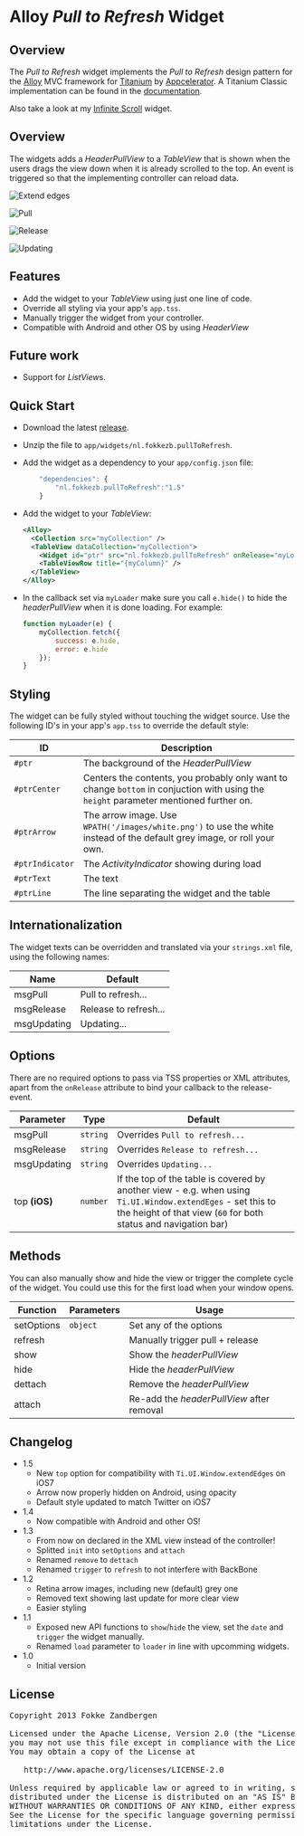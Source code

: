 # Alloy *Pull to Refresh* Widget

## Overview
The *Pull to Refresh* widget implements the *Pull to Refresh* design pattern for the [Alloy](http://docs.appcelerator.com/titanium/latest/#!/guide/Alloy_Quick_Start) MVC framework for [Titanium](http://www.appcelerator.com/platform) by [Appcelerator](http://www.appcelerator.com). A Titanium Classic implementation can be found in the [documentation](http://docs.appcelerator.com/titanium/latest/#!/guide/TableView_Refresh_with_headerPullView).

Also take a look at my [Infinite Scroll](https://github.com/FokkeZB/nl.fokkezb.infiniteScroll) widget.

## Overview
The widgets adds a *HeaderPullView* to a *TableView* that is shown when the users drags the view down when it is already scrolled to the top. An event is triggered so that the implementing controller can reload data.

![Extend edges](https://raw.github.com/FokkeZB/nl.fokkezb.pullToRefresh/master/docs/extend.png)

![Pull](https://raw.github.com/FokkeZB/nl.fokkezb.pullToRefresh/master/docs/pull.png)

![Release](https://raw.github.com/FokkeZB/nl.fokkezb.pullToRefresh/master/docs/release.png)

![Updating](https://raw.github.com/FokkeZB/nl.fokkezb.pullToRefresh/master/docs/updating.png)

## Features
* Add the widget to your *TableView* using just one line of code.
* Override all styling via your app's `app.tss`.
* Manually trigger the widget from your controller.
* Compatible with Android and other OS by using *HeaderView*

## Future work
* Support for *ListView*s.

## Quick Start
* Download the latest [release](https://github.com/FokkeZB/nl.fokkezb.pullToRefresh/releases).
* Unzip the file to `app/widgets/nl.fokkezb.pullToRefresh`.
* Add the widget as a dependency to your `app/config.json` file:
	
	```javascript
		"dependencies": {
			"nl.fokkezb.pullToRefresh":"1.5"
		}
	```

* Add the widget to your *TableView*:

	```xml
	<Alloy>
	  <Collection src="myCollection" />
	  <TableView dataCollection="myCollection">
	    <Widget id="ptr" src="nl.fokkezb.pullToRefresh" onRelease="myLoader" />
	    <TableViewRow title="{myColumn}" />
	  </TableView>
	</Alloy>
	```
	
* In the callback set via `myLoader` make sure you call `e.hide()` to hide the *headerPullView* when it is done loading. For example: 

	```javascript
	function myLoader(e) {
		myCollection.fetch({			
			success: e.hide,
			error: e.hide
		});
	}
	```

## Styling
The widget can be fully styled without touching the widget source. Use the following ID's in your app's `app.tss` to override the default style:

| ID | Description |
| --------- | ------- |
| `#ptr` | The background of the *HeaderPullView* |
| `#ptrCenter` | Centers the contents, you probably only want to change `bottom` in conjuction with using the `height` parameter mentioned further on. |
| `#ptrArrow` | The arrow image. Use `WPATH('/images/white.png')` to use the white instead of the default grey image, or roll your own. |
| `#ptrIndicator` | The *ActivityIndicator* showing during load |
| `#ptrText` | The text |
| `#ptrLine` | The line separating the widget and the table |

## Internationalization
The widget texts can be overridden and translated via your `strings.xml` file, using the following names:

| Name        | Default |
| ----------- | ------- |
| msgPull     | Pull to refresh... |
| msgRelease  | Release to refresh... |
| msgUpdating | Updating... |

## Options
There are no required options to pass via TSS properties or XML attributes, apart from the `onRelease` attribute to bind your callback to the release-event.

| Parameter | Type | Default |
| --------- | ---- | ----------- |
| msgPull | `string` | Overrides `Pull to refresh...` |
| msgRelease | `string`  | Overrides `Release to refresh...` |
| msgUpdating | `string` | Overrides `Updating...` |
| top **(iOS)**| `number` | If the top of the table is covered by another view - e.g. when using `Ti.UI.Window.extendEges` - set this to the height of that view (`60` for both status and navigation bar) |

## Methods
You can also manually show and hide the view or trigger the complete cycle of the widget. You could use this for the first load when your window opens.

| Function   | Parameters | Usage |
| ---------- | ---------- | ----- |
| setOptions | `object`   | Set any of the options |
| refresh    |            | Manually trigger pull + release |
| show       |            | Show the *headerPullView* |
| hide       |            | Hide the *headerPullView* |
| dettach    |            | Remove the *headerPullView* |
| attach     |            | Re-add the *headerPullView* after removal |

## Changelog
* 1.5
  * New `top` option for compatibility with `Ti.UI.Window.extendEdges` on iOS7
  * Arrow now properly hidden on Android, using opacity
  * Default style updated to match Twitter on iOS7
* 1.4
  * Now compatible with Android and other OS!
* 1.3
  * From now on declared in the XML view instead of the controller! 
  * Splitted `init` into `setOptions` and `attach`
  * Renamed `remove` to `dettach`
  * Renamed `trigger` to `refresh` to not interfere with BackBone
* 1.2
  * Retina arrow images, including new (default) grey one
  * Removed text showing last update for more clear view
  * Easier styling
* 1.1
  * Exposed new API functions to `show`/`hide` the view, set the `date` and `trigger` the widget manually.
  * Renamed `load` parameter to `loader` in line with upcomming widgets.
* 1.0
  * Initial version

## License

<pre>
Copyright 2013 Fokke Zandbergen

Licensed under the Apache License, Version 2.0 (the "License");
you may not use this file except in compliance with the License.
You may obtain a copy of the License at

   http://www.apache.org/licenses/LICENSE-2.0

Unless required by applicable law or agreed to in writing, software
distributed under the License is distributed on an "AS IS" BASIS,
WITHOUT WARRANTIES OR CONDITIONS OF ANY KIND, either express or implied.
See the License for the specific language governing permissions and
limitations under the License.
</pre>
